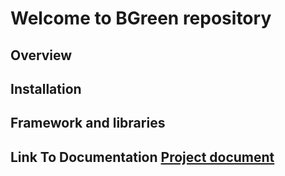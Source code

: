 # Welcome to BGreen repository

## Overview
## Installation
## Framework and libraries
## Link To Documentation [Project document](doc/BGreenDoc_v.1.0.md)




